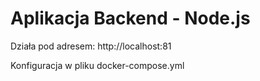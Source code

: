 # Aplikacja Backend - Node.js 

Działa pod adresem: http://localhost:81

Konfiguracja w pliku docker-compose.yml

